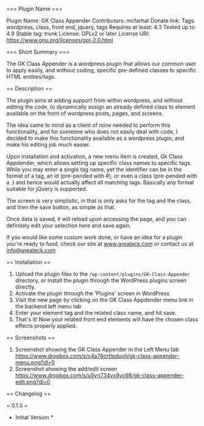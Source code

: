 === Plugin Name ===

Plugin Name: GK Class Appender
Contributors: mcfarhat
Donate link:
Tags: wordpress, class, front end, jquery, tags
Requires at least: 4.3
Tested up to: 4.9
Stable tag: trunk
License: GPLv2 or later
License URI: https://www.gnu.org/licenses/gpl-2.0.html

=== Short Summary ===

The GK Class Appender is a wordpress plugin that allows our common user to apply easily, and without coding, specific pre-defined classes to specific HTML entities/tags.

== Description ==

The plugin aims at adding support from within wordpress, and without editing the code, to dynamically assign an already defined class to element available on the front of wordpress posts, pages, and screens.

The idea came to mind as a client of mine needed to perform this functionality, and for someone who does not easily deal with code, I decided to make this functionality available as a wordpress plugin, and make his editing job much easier.

Upon installation and activation, a new menu item is created, Gk Class Appdender, which allows setting up specific class names to specific tags. While you may enter a single tag name, yet the identifier can be in the format of a tag, an id (pre-pended with #), or even a class (pre-pended with a .) and hence would actually affect all matching tags. Basically any format suitable for jQuery is supported.

The screen is very simplistic, in that is only asks for the tag and the class, and then the save button, as simple as that.

Once data is saved, it will reload upon accessing the page, and you can definitely edit your selection here and save again.

If you would like some custom work done, or have an idea for a plugin you're ready to fund, check our site at www.greateck.com or contact us at info@greateck.com

== Installation ==

1. Upload the plugin files to the `/wp-content/plugins/GK-Class-Appender` directory, or install the plugin through the WordPress plugins screen directly.
2. Activate the plugin through the 'Plugins' screen in WordPress
3. Visit the new page by clicking on the GK Class Appdender menu link in the backend left menu tab
4. Enter your element tag and the related class name, and hit save.
5. That's it! Now your related front end elements will have the chosen class effects properly applied.

== Screenshots ==
1. Screenshot showing the GK Class Appender in the Left Menu tab <a href="https://www.dropbox.com/s/c4a78crttpduvlj/gk-class-appender-menu.png?dl=0">https://www.dropbox.com/s/c4a78crttpduvlj/gk-class-appender-menu.png?dl=0</a>
2. Screenshot showing the add/edit screen <a href="https://www.dropbox.com/s/u5yri734vx8yc68/gk-class-appender-edit.png?dl=0">https://www.dropbox.com/s/u5yri734vx8yc68/gk-class-appender-edit.png?dl=0</a>

== Changelog ==

= 0.1.0 =
* Initial Version *

